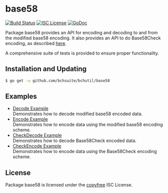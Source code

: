 base58
==========

[![Build Status](http://img.shields.io/travis/bchsuite/bchutil.svg)](https://travis-ci.org/bchsuite/bchutil)
[![ISC License](http://img.shields.io/badge/license-ISC-blue.svg)](http://copyfree.org)
[![GoDoc](https://img.shields.io/badge/godoc-reference-blue.svg)](http://godoc.org/github.com/bchsuite/bchutil/base58)

Package base58 provides an API for encoding and decoding to and from the
modified base58 encoding.  It also provides an API to do Base58Check encoding,
as described [here](https://en.bitcoin.it/wiki/Base58Check_encoding).

A comprehensive suite of tests is provided to ensure proper functionality.

## Installation and Updating

```bash
$ go get -u github.com/bchsuite/bchutil/base58
```

## Examples

* [Decode Example](http://godoc.org/github.com/bchsuite/bchutil/base58#example-Decode)  
  Demonstrates how to decode modified base58 encoded data.
* [Encode Example](http://godoc.org/github.com/bchsuite/bchutil/base58#example-Encode)  
  Demonstrates how to encode data using the modified base58 encoding scheme.
* [CheckDecode Example](http://godoc.org/github.com/bchsuite/bchutil/base58#example-CheckDecode)  
  Demonstrates how to decode Base58Check encoded data.
* [CheckEncode Example](http://godoc.org/github.com/bchsuite/bchutil/base58#example-CheckEncode)  
  Demonstrates how to encode data using the Base58Check encoding scheme.

## License

Package base58 is licensed under the [copyfree](http://copyfree.org) ISC
License.
